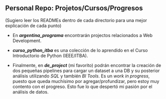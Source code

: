 ## Personal Repo: Projetos/Cursos/Progresos

(Sugiero leer los READMEs dentro de cada directorio para una mejor explicación de cada punto)

- En ***argentina_programa*** encontrarán projectos relacionados a Web Development.

- ***curso_python_itba*** es una colección de lo aprendido en el Curso Introductorio de Python (IEEE/ITBA).

- Finalmente, en ***de_project*** (mi favorito) podrán encontrar la creación de dos pequeñas pipelines para cargar un dataset a una DB y su posterior análisis utilizando *SQL* y también *BI Tools*. Es un *work in progress*, puesto que queda muchísimo por agregar/profundizar, pero estoy muy contento con el progreso. Esto fue lo que despertó mi pasión por el análisis de datos. 